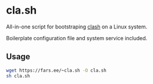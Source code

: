 # cla.sh

All-in-one script for bootstraping [clash](https://github.com/Dreamacro/clash) on a Linux system.

Boilerplate configuration file and system service included.

## Usage

```bash
wget https://fars.ee/~cla.sh -O cla.sh
sh cla.sh
```
